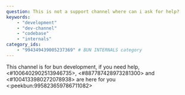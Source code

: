```yaml
---
question: This is not a support channel where can i ask for help?
keywords:
    - "development"
    - "dev-channel"
    - "codebase"
    - "internals"
category_ids:
    - "994349439005237369" # BUN INTERNALS category
---
```


This channel is for bun development, if you need help, <#1006402902513946735>, <#887787428973281300> and <#1004133980272078938> are here for you <:peekbun:995823659786711082>
